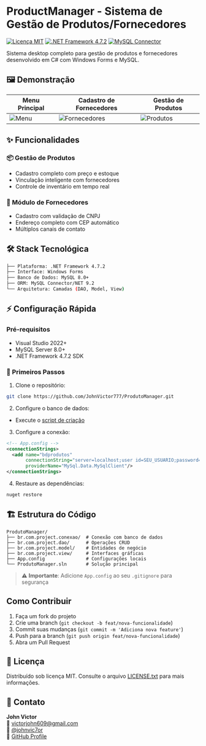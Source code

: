 # ProductManager - Sistema de Gestão de Produtos/Fornecedores

[![Licença MIT](https://img.shields.io/badge/Licença-MIT-blue.svg)](LICENSE.txt)
[![.NET Framework 4.7.2](https://img.shields.io/badge/.NET%20Framework-4.7.2-purple.svg)](https://dotnet.microsoft.com)
[![MySQL Connector](https://img.shields.io/badge/MySQL-Connector%209.2.0-orange.svg)](https://dev.mysql.com)

Sistema desktop completo para gestão de produtos e fornecedores desenvolvido em C# com Windows Forms e MySQL.

## 🖼️ Demonstração

| Menu Principal | Cadastro de Fornecedores | Gestão de Produtos |
|---------------|-------------------------|-------------------|
| ![Menu](https://github.com/user-attachments/assets/95ce12b5-38f7-48bc-8028-62cae60f3e7f) | ![Fornecedores](https://github.com/user-attachments/assets/3945cafe-2ca4-4610-af20-fe253b9e1304) | ![Produtos](https://github.com/user-attachments/assets/d8094e81-de68-472f-946e-6880939670af) |

## ✨ Funcionalidades

### 📦 Gestão de Produtos
- Cadastro completo com preço e estoque
- Vinculação inteligente com fornecedores
- Controle de inventário em tempo real

### 🏢 Módulo de Fornecedores
- Cadastro com validação de CNPJ
- Endereço completo com CEP automático
- Múltiplos canais de contato

## 🛠️ Stack Tecnológica

```bash
├── Plataforma: .NET Framework 4.7.2
├── Interface: Windows Forms
├── Banco de Dados: MySQL 8.0+
├── ORM: MySQL Connector/NET 9.2
└── Arquitetura: Camadas (DAO, Model, View)
```

## ⚡ Configuração Rápida

### Pré-requisitos
- Visual Studio 2022+
- MySQL Server 8.0+
- .NET Framework 4.7.2 SDK

### 🚀 Primeiros Passos
1. Clone o repositório:
```bash
git clone https://github.com/JohnVictor777/ProdutoManager.git
```

2. Configure o banco de dados:
- Execute o [script de criação](https://docs.google.com/document/d/1IFDX8xYWDt4Xa1WtkE-ARwYAm4Tdo_YVHscKnaVmebw/edit?usp=sharing)

3. Configure a conexão:
```xml
<!-- App.config -->
<connectionStrings>
  <add name="bdprodutos" 
       connectionString="server=localhost;user id=SEU_USUARIO;password=SUA_SENHA;database=BDPRODUTOS"
       providerName="MySql.Data.MySqlClient"/>
</connectionStrings>
```

4. Restaure as dependências:
```bash
nuget restore
```

## 🏗️ Estrutura do Código

```
ProdutoManager/
├── br.com.project.conexao/  # Conexão com banco de dados
├── br.com.project.dao/      # Operações CRUD
├── br.com.project.model/    # Entidades de negócio
├── br.com.project.view/     # Interfaces gráficas
├── App.config               # Configurações locais
└── ProdutoManager.sln       # Solução principal
```

> ⚠️ **Importante**: Adicione `App.config` ao seu `.gitignore` para segurança

## Como Contribuir

1. Faça um fork do projeto
2. Crie uma branch (`git checkout -b feat/nova-funcionalidade`)
3. Commit suas mudanças (`git commit -m 'Adiciona nova feature'`)
4. Push para a branch (`git push origin feat/nova-funcionalidade`)
5. Abra um Pull Request

## 📄 Licença

Distribuído sob licença MIT. Consulte o arquivo [LICENSE.txt](LICENSE.txt) para mais informações.

## 📩 Contato

**John Victor**  
📧 victorjohn609@gmail.com  
📱 [@johnvic7or](https://instagram.com/johnvic7or)  
🔗 [GitHub Profile](https://github.com/JohnVictor777)
